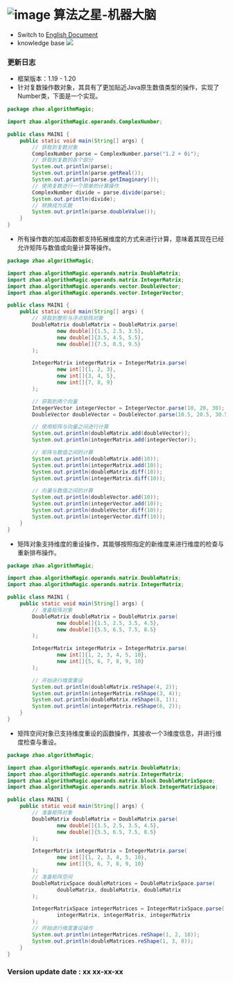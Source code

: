 # ![image](https://user-images.githubusercontent.com/113756063/194830221-abe24fcc-484b-4769-b3b7-ec6d8138f436.png) 算法之星-机器大脑

- Switch to [English Document](https://github.com/BeardedManZhao/algorithmStar/blob/Zhao-develop/src_code/README.md)
- knowledge base
  <a href="https://github.com/BeardedManZhao/algorithmStar/blob/main/KnowledgeDocument/knowledge%20base-Chinese.md">
  <img src = "https://user-images.githubusercontent.com/113756063/194838003-7ad14dac-b38c-4b57-a942-ba58f00baaf7.png"/>
  </a>

### 更新日志

* 框架版本：1.19 - 1.20
* 针对复数操作数对象，其具有了更加贴近Java原生数值类型的操作，实现了Number类，下面是一个实现。

```java
package zhao.algorithmMagic;

import zhao.algorithmMagic.operands.ComplexNumber;

public class MAIN1 {
    public static void main(String[] args) {
        // 获取到复数对象
        ComplexNumber parse = ComplexNumber.parse("1.2 + 0i");
        // 获取到复数的各个部分
        System.out.println(parse);
        System.out.println(parse.getReal());
        System.out.println(parse.getImaginary());
        // 使用复数进行一个简单的计算操作
        ComplexNumber divide = parse.divide(parse);
        System.out.println(divide);
        // 转换成为实数
        System.out.println(parse.doubleValue());
    }
}
```

* 所有操作数的加减函数都支持拓展维度的方式来进行计算，意味着其现在已经允许矩阵与数值或向量计算等操作。

```java
package zhao.algorithmMagic;

import zhao.algorithmMagic.operands.matrix.DoubleMatrix;
import zhao.algorithmMagic.operands.matrix.IntegerMatrix;
import zhao.algorithmMagic.operands.vector.DoubleVector;
import zhao.algorithmMagic.operands.vector.IntegerVector;

public class MAIN1 {
    public static void main(String[] args) {
        // 获取到整形与浮点矩阵对象
        DoubleMatrix doubleMatrix = DoubleMatrix.parse(
                new double[]{1.5, 2.5, 3.5},
                new double[]{3.5, 4.5, 5.5},
                new double[]{7.5, 8.5, 9.5}
        );

        IntegerMatrix integerMatrix = IntegerMatrix.parse(
                new int[]{1, 2, 3},
                new int[]{3, 4, 5},
                new int[]{7, 8, 9}
        );

        // 获取到两个向量
        IntegerVector integerVector = IntegerVector.parse(10, 20, 30);
        DoubleVector doubleVector = DoubleVector.parse(10.5, 20.5, 30.5);

        // 使用矩阵与向量之间进行计算
        System.out.println(doubleMatrix.add(doubleVector));
        System.out.println(integerMatrix.add(integerVector));

        // 矩阵与数值之间的计算
        System.out.println(doubleMatrix.add(10));
        System.out.println(integerMatrix.add(10));
        System.out.println(doubleMatrix.diff(10));
        System.out.println(integerMatrix.diff(10));

        // 向量与数值之间的计算
        System.out.println(doubleVector.add(10));
        System.out.println(integerVector.add(10));
        System.out.println(doubleVector.diff(10));
        System.out.println(integerVector.diff(10));
    }
}
```

* 矩阵对象支持维度的重设操作，其能够按照指定的新维度来进行维度的检查与重新排布操作。

```java
package zhao.algorithmMagic;

import zhao.algorithmMagic.operands.matrix.DoubleMatrix;
import zhao.algorithmMagic.operands.matrix.IntegerMatrix;

public class MAIN1 {
    public static void main(String[] args) {
        // 准备矩阵对象
        DoubleMatrix doubleMatrix = DoubleMatrix.parse(
                new double[]{1.5, 2.5, 3.5, 4.5},
                new double[]{5.5, 6.5, 7.5, 8.5}
        );

        IntegerMatrix integerMatrix = IntegerMatrix.parse(
                new int[]{1, 2, 3, 4, 5, 10},
                new int[]{5, 6, 7, 8, 9, 10}
        );

        // 开始进行维度重设
        System.out.println(doubleMatrix.reShape(4, 2));
        System.out.println(integerMatrix.reShape(3, 4));
        System.out.println(doubleMatrix.reShape(8, 1));
        System.out.println(integerMatrix.reShape(6, 2));
    }
}
```

* 矩阵空间对象已支持维度重设的函数操作，其接收一个3维度信息，并进行维度检查与重设。

```java
package zhao.algorithmMagic;

import zhao.algorithmMagic.operands.matrix.DoubleMatrix;
import zhao.algorithmMagic.operands.matrix.IntegerMatrix;
import zhao.algorithmMagic.operands.matrix.block.DoubleMatrixSpace;
import zhao.algorithmMagic.operands.matrix.block.IntegerMatrixSpace;

public class MAIN1 {
    public static void main(String[] args) {
        // 准备矩阵对象
        DoubleMatrix doubleMatrix = DoubleMatrix.parse(
                new double[]{1.5, 2.5, 3.5, 4.5},
                new double[]{5.5, 6.5, 7.5, 8.5}
        );

        IntegerMatrix integerMatrix = IntegerMatrix.parse(
                new int[]{1, 2, 3, 4, 5, 10},
                new int[]{5, 6, 7, 8, 9, 10}
        );
        // 准备矩阵空间
        DoubleMatrixSpace doubleMatrices = DoubleMatrixSpace.parse(
                doubleMatrix, doubleMatrix, doubleMatrix
        );

        IntegerMatrixSpace integerMatrices = IntegerMatrixSpace.parse(
                integerMatrix, integerMatrix, integerMatrix
        );
        // 开始进行维度重设操作
        System.out.println(integerMatrices.reShape(1, 2, 18));
        System.out.println(doubleMatrices.reShape(1, 3, 8));
    }
}
```

### Version update date : xx xx-xx-xx